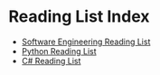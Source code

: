 # Reading List Index

- [Software Engineering Reading List](https://github.com/vincenc/ReadingList/blob/master/SoftwareEngineeringReadingList.md)
- [Python Reading List](https://github.com/vincenc/ReadingList/blob/master/PythonReadingList.md)
- [C# Reading List](https://github.com/vincenc/ReadingList/blob/master/CSherpReadingList.md)